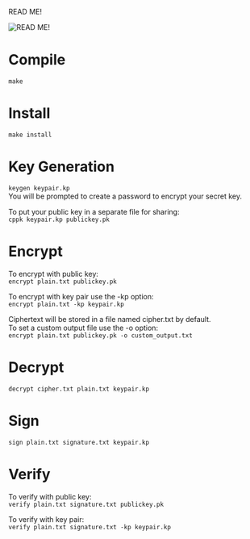 READ ME!

![READ ME!](https://c.tenor.com/zEtUpuHrIzwAAAAC/tenor.gif)

# Compile
`make`

# Install
`make install`

# Key Generation
`keygen keypair.kp`\
You will be prompted to create a password to encrypt your secret key.

To put your public key in a separate file for sharing:\
`cppk keypair.kp publickey.pk`

# Encrypt
To encrypt with public key:\
`encrypt plain.txt publickey.pk`

To encrypt with key pair use the -kp option:\
`encrypt plain.txt -kp keypair.kp`

Ciphertext will be stored in a file named cipher.txt by default.\
To set a custom output file use the -o option:\
`encrypt plain.txt publickey.pk -o custom_output.txt`

# Decrypt
`decrypt cipher.txt plain.txt keypair.kp`

# Sign
`sign plain.txt signature.txt keypair.kp`

# Verify
To verify with public key:\
`verify plain.txt signature.txt publickey.pk`

To verify with key pair:\
`verify plain.txt signature.txt -kp keypair.kp`
